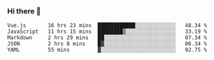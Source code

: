 ### Hi there 👋

<!--
**xin-code/Xin-code** is a ✨ _special_ ✨ repository because its `README.md` (this file) appears on your GitHub profile.

Here are some ideas to get you started:
<!--START_SECTION:waka-->
```text
Vue.js       16 hrs 23 mins  ████████████░░░░░░░░░░░░░   48.34 % 
JavaScript   11 hrs 15 mins  ████████▒░░░░░░░░░░░░░░░░   33.19 % 
Markdown     2 hrs 29 mins   ██░░░░░░░░░░░░░░░░░░░░░░░   07.34 % 
JSON         2 hrs 8 mins    █▓░░░░░░░░░░░░░░░░░░░░░░░   06.34 % 
YAML         55 mins         ▓░░░░░░░░░░░░░░░░░░░░░░░░   02.75 % 
```
<!--END_SECTION:waka-->
